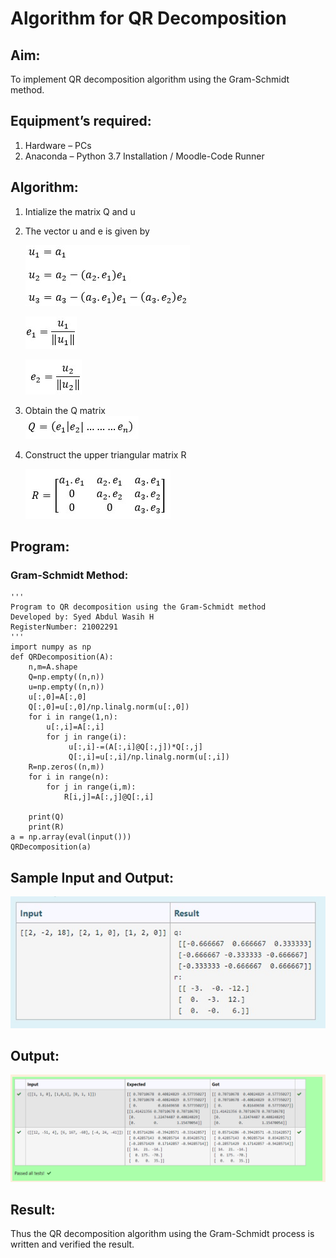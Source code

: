 # Algorithm for QR Decomposition
## Aim:
To implement QR decomposition algorithm using the Gram-Schmidt method.
## Equipment’s required:
1.	Hardware – PCs
2.	Anaconda – Python 3.7 Installation / Moodle-Code Runner
## Algorithm:
1.	Intialize the matrix Q and u
2.	The vector u and e is given by

    ![eqn1](./img/ex4.jpg)

    ![eqn2](./img/ex6.jpg)

    ![eqn3](./img/ex3.jpg)

3.	Obtain the Q matrix   
    ![eqn4](./img/ex1.jpg)
4.	Construct the upper triangular matrix R


    ![eqn5](./img/ex2.jpg)



## Program:
### Gram-Schmidt Method:
~~~
''' 
Program to QR decomposition using the Gram-Schmidt method
Developed by: Syed Abdul Wasih H
RegisterNumber: 21002291
'''
import numpy as np
def QRDecomposition(A):
    n,m=A.shape
    Q=np.empty((n,n))
    u=np.empty((n,n))
    u[:,0]=A[:,0]
    Q[:,0]=u[:,0]/np.linalg.norm(u[:,0])
    for i in range(1,n):
        u[:,i]=A[:,i]
        for j in range(i):
             u[:,i]-=(A[:,i]@Q[:,j])*Q[:,j]
             Q[:,i]=u[:,i]/np.linalg.norm(u[:,i])
    R=np.zeros((n,m))
    for i in range(n):
        for j in range(i,m):
            R[i,j]=A[:,j]@Q[:,i]
  
    print(Q)
    print(R)
a = np.array(eval(input()))
QRDecomposition(a)
~~~

## Sample Input and Output:
![input](./img/input.jpg)

## Output:
![output](./img/1.png)

## Result:
Thus the QR decomposition algorithm using the Gram-Schmidt process is written and verified the result.
